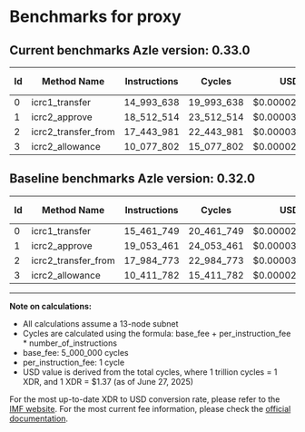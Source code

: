 # Benchmarks for proxy

## Current benchmarks Azle version: 0.33.0
| Id | Method Name | Instructions | Cycles | USD | USD/Million Calls | Change |
|-----------|-------------|------------|--------|-----|--------------|-------|
| 0 | icrc1_transfer | 14_993_638 | 19_993_638 | $0.0000273913 | $27.39 | <font color="green">-468_111</font> |
| 1 | icrc2_approve | 18_512_514 | 23_512_514 | $0.0000322121 | $32.21 | <font color="green">-540_947</font> |
| 2 | icrc2_transfer_from | 17_443_981 | 22_443_981 | $0.0000307483 | $30.74 | <font color="green">-540_792</font> |
| 3 | icrc2_allowance | 10_077_802 | 15_077_802 | $0.0000206566 | $20.65 | <font color="green">-333_980</font> |

## Baseline benchmarks Azle version: 0.32.0
| Id | Method Name | Instructions | Cycles | USD | USD/Million Calls |
|-----------|-------------|------------|--------|-----|--------------|
| 0 | icrc1_transfer | 15_461_749 | 20_461_749 | $0.0000280326 | $28.03 |
| 1 | icrc2_approve | 19_053_461 | 24_053_461 | $0.0000329532 | $32.95 |
| 2 | icrc2_transfer_from | 17_984_773 | 22_984_773 | $0.0000314891 | $31.48 |
| 3 | icrc2_allowance | 10_411_782 | 15_411_782 | $0.0000211141 | $21.11 |



---

**Note on calculations:**
- All calculations assume a 13-node subnet
- Cycles are calculated using the formula: base_fee + per_instruction_fee \* number_of_instructions
- base_fee: 5_000_000 cycles
- per_instruction_fee: 1 cycle
- USD value is derived from the total cycles, where 1 trillion cycles = 1 XDR, and 1 XDR = $1.37 (as of June 27, 2025)

For the most up-to-date XDR to USD conversion rate, please refer to the [IMF website](https://www.imf.org/external/np/fin/data/rms_sdrv.aspx).
For the most current fee information, please check the [official documentation](https://internetcomputer.org/docs/references/cycles-cost-formulas).